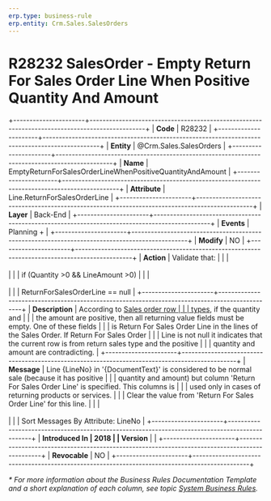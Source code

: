 ```yaml
---
erp.type: business-rule
erp.entity: Crm.Sales.SalesOrders
---
```


# R28232 SalesOrder - Empty Return For Sales Order Line When Positive Quantity And Amount
+----------------------+-----------------------------------------------------------------------------------------------+
| **Code**             | R28232                                                                                        |
+----------------------+-----------------------------------------------------------------------------------------------+
| **Entity**           | @Crm.Sales.SalesOrders                                                                        |
+----------------------+-----------------------------------------------------------------------------------------------+
| **Name**             | EmptyReturnForSalesOrderLineWhenPositiveQuantityAndAmount                                     |
+----------------------+-----------------------------------------------------------------------------------------------+
| **Attribute**        | Line.ReturnForSalesOrderLine                                                                  |
+----------------------+-----------------------------------------------------------------------------------------------+
| **Layer**            | Back-End                                                                                      |
+----------------------+-----------------------------------------------------------------------------------------------+
| **Events**           | Planning +                                                                                    |
+----------------------+-----------------------------------------------------------------------------------------------+
| **Modify**           | NO                                                                                            |
+----------------------+-----------------------------------------------------------------------------------------------+
| **Action**           | Validate that:                                                                                |
|                      | <br/><br/>                                                                                    |
|                      | if (Quantity \>0 && LineAmount \>0)                                                           |
|                      | <br/><br/>                                                                                    |
|                      | ReturnForSalesOrderLine == null                                                               |
+----------------------+-----------------------------------------------------------------------------------------------+
| **Description**      | According to [Sales order row                                                                 |
|                      | types](xref:sales-order-row-types), if the quantity and |
|                      | the amount are positive, then all returning value fields must be empty. One of these fields   |
|                      | is Return For Sales Order Line in the lines of the Sales Order. If Return For Sales Order     |
|                      | Line is not null it indicates that the current row is from return sales type and the positive |
|                      | quantity and amount are contradicting.                                                        |
+----------------------+-----------------------------------------------------------------------------------------------+
| **Message**          | Line {LineNo} in \'{DocumentText}\' is considered to be normal sale (because it has positive  |
|                      | quantity and amount) but column \'Return For Sales Order Line\' is specified. This columns is |
|                      | used only in cases of returning products or services.                                         |
|                      | Clear the value from \'Return For Sales Order Line\' for this line.                           |
|                      | <br/><br/>                                                                                    |
|                      | Sort Messages By Attribute: LineNo                                                            |
+----------------------+-----------------------------------------------------------------------------------------------+
| **Introduced In      | 2018                                                                                          |
| Version**            |                                                                                               |
+----------------------+-----------------------------------------------------------------------------------------------+
| **Revocable**        | NO                                                                                            |
+----------------------+-----------------------------------------------------------------------------------------------+

*\* For more information about the Business Rules Documentation Template and a short explanation of each column, see
topic [System Business Rules](../templates/template-description-system-business-rules.md).*
